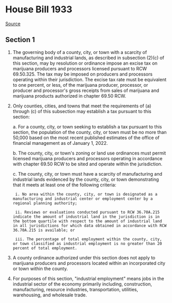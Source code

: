 # House Bill 1933

[Source](http://lawfilesext.leg.wa.gov/biennium/2021-22/Pdf/Bills/House%20Bills/1933.pdf)
## Section 1
1. The governing body of a county, city, or town with a scarcity of manufacturing and industrial lands, as described in subsection (2)(c) of this section, may by resolution or ordinance impose an excise tax on marijuana producers and processors licensed pursuant to RCW 69.50.325. The tax may be imposed on producers and processors operating within their jurisdiction. The excise tax rate must be equivalent to one percent, or less, of the marijuana producer, processor, or producer and processor's gross receipts from sales of marijuana and marijuana products authorized in chapter 69.50 RCW.

2. Only counties, cities, and towns that meet the requirements of (a) through (c) of this subsection may establish a tax pursuant to this section:

    a. For a county, city, or town seeking to establish a tax pursuant to this section, the population of the county, city, or town must be no more than 50,000 based on the most recent published estimates of the office of financial management as of January 1, 2022.

    b. The county, city, or town's zoning or land use ordinances must permit licensed marijuana producers and processors operating in accordance with chapter 69.50 RCW to be sited and operate within the jurisdiction.

    c. The county, city, or town must have a scarcity of manufacturing and industrial lands evidenced by the county, city, or town demonstrating that it meets at least one of the following criteria:

        i. No area within the county, city, or town is designated as a manufacturing and industrial center or employment center by a regional planning authority;

        ii. Reviews or evaluations conducted pursuant to RCW 36.70A.215 indicate the amount of industrial land in the jurisdiction is in the bottom quartile with respect to the amount of industrial land in all jurisdictions for which data obtained in accordance with RCW 36.70A.215 is available; or

        iii. The percentage of total employment within the county, city, or town classified as industrial employment is no greater than 20 percent of total employment.

3. A county ordinance authorized under this section does not apply to marijuana producers and processors located within an incorporated city or town within the county.

4. For purposes of this section, "industrial employment" means jobs in the industrial sector of the economy primarily including, construction, manufacturing, resource industries, transportation, utilities, warehousing, and wholesale trade.

